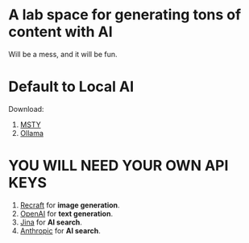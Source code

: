 # A lab space for generating tons of content with AI
Will be a mess, and it will be fun.

# Default to Local AI
Download:
1. [MSTY](https://github.com/mysty-ai/mysty)
2. [Ollama](https://github.com/ollama/ollama)

# YOU WILL NEED YOUR OWN API KEYS

1. [Recraft](https://www.recraft.ai/) for **image generation**.
2. [OpenAI](https://platform.openai.com/) for **text generation**.
3. [Jina](https://jina.ai/) for **AI search**.
4. [Anthropic](https://www.anthropic.com/) for **AI search**.